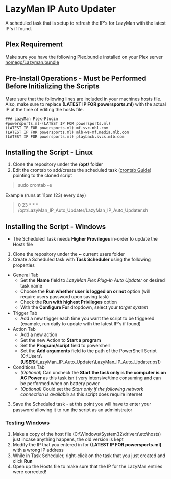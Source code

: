# LazyMan IP Auto Updater
A scheduled task that is setup to refresh the IP's for LazyMan with the latest IP's if found.

## Plex Requirement
Make sure you have the following Plex.bundle installed on your Plex server [nomego/Lazyman.bundle](https://github.com/nomego/Lazyman.bundle)

## Pre-Install Operations - Must be Performed Before Initializing the Scripts
Mare sure that the following lines are included in your machines hosts file.  Also, make sure to replace **(LATEST IP FOR powersports.ml)** with the actual IP at the time of editing the hosts file.
```
### LazyMan Plex-Plugin
#powersports.ml-(LATEST IP FOR powersports.ml)
(LATEST IP FOR powersports.ml) mf.svc.nhl.com
(LATEST IP FOR powersports.ml) mlb-ws-mf.media.mlb.com
(LATEST IP FOR powersports.ml) playback.svcs.mlb.com
```

## Installing the Script - Linux
1. Clone the repository under the  **/opt/** folder
2. Edit the crontab to add/create the scheduled task ([crontab Guide](https://crontab.guru/)) pointing to the cloned script
> sudo crontab -e

Example (runs at 11pm (23) every day)
> 0 23 * * * /opt/LazyMan_IP_Auto_Updater/LazyMan_IP_Auto_Updater.sh

## Installing the Script - Windows
* The Scheduled Task needs **Higher Provileges** in-order to update the Hosts file
1. Clone the repository under the  **~** current users folder
2. Create a Scheduled task with **Task Scheduler** using the following properties
  - General Tab
    - Set the **Name** field to *LazyMan Plex Plug-In Auto Updater* or desired task name
    - Choose the **Run whether user is logged on or not** option (will require users password upon saving task)
    - Check the **Run with highest Privileges** option
    - With the **Configure For** dropdown, select your *target system*
  - Trigger Tab
    - Add a new trigger each time you want the script to be triggered (example, run daily to update with the latest IP's if found)
  - Action Tab
    - Add a new action
    - Set the new Action to **Start a program**
    - Set the **Program/script** field to powershell
    - Set the **Add arguments** field to the path of the PowerShell Script (C:\Users\\**(USER)**\LazyMan_IP_Auto_Updater\LazyMan_IP_Auto_Updater.ps1)
  - Conditions Tab
    - *(Optional)* Can uncheck the **Start the task only is the computer is on AC Power** as this task isn't very intensive/time consuming and can be performed when on battery power
    - *(Optional)* Could set the *Start only if the following network connection is available* as this script does require internet
3. Save the Scheduled task - at this point you will have to enter your password allowing it to run the script as an administrator


### Testing Windows
1. Make a copy of the host file (C:\Windows\System32\drivers\etc\hosts) just incase anything happens, the old version is kept
2. Modify the IP that you entered in for **(LATEST IP FOR powersports.ml)** with a wrong IP address
2. While in Task Scheduler, right-click on the task that you just created and click **Run**
3. Open up the Hosts file to make sure that the IP for the LazyMan entries were corrected!
